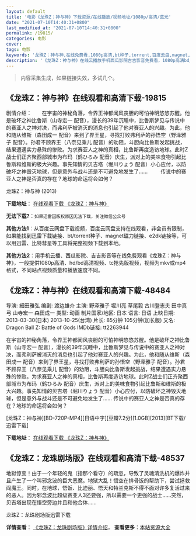 ```yaml
---
layout: default
title: '电影《龙珠Z：神与神》下载资源/在线播放/视频地址/1080p/高清/蓝光'
date: "2021-07-10T14:40:31+0800"
last_modified_at: "2021-07-10T14:40:31+0800"
permalink: /19815/
categories: 电影
cover:
tags: 电影
keywords: '龙珠Z：神与神,在线免费看,1080p高清,bt种子,torrent,百度云盘,magnet,磁力链,迅雷下载资源'
description: '《龙珠Z：神与神》在线云播放手机西瓜影院吉吉影音免费看，1080p高清bd/hd未删减完整版和tc抢先枪版，mkv/mp4格式，附带bt/torrent种子、magnet/磁力链、百度云盘、网盘资源迅雷下载链接'
---
```


>内容采集生成，如果链接失效，多试几个。


## 《龙珠Z：神与神》在线观看和高清下载-19815

剧情介绍：　　在宇宙的神秘角落，令界王神都闻风丧胆的可怕神明悠悠苏醒。他是破坏之神比鲁斯（山寺宏一 配音），漫长的39年沉睡中，比鲁斯梦见与传说中的赛亚人之神对决，而弗利萨被消灭的消息也引起了他对赛亚人的兴趣。为此，他和随从维斯（森田成一 配音）来到了界王星，寻找打败弗利萨的孙悟空（野泽雅子 配音）。孙君不顾界王（八奈见乘儿 配音）的劝阻，斗胆向比鲁斯发起挑战，结果遭遇实力悬殊的惨败。为求赛亚人之神的真相，比鲁斯再度造访地球。此时Z战士们正齐聚西部城市为布玛（鹤ひろみ 配音）庆生，派对上的美味食物引起比鲁斯和维斯的极大兴趣。事先知情的贝吉塔（堀川りょう 配音）小心应付，以防破坏之神毁灭地球，但是意外与战斗还是不可避免地发生了……  　　传说中的赛亚人之神是否真的存在？地球的命运将会如何？


龙珠Z：神与神 (2013)

**下载地址**： [在线观看下载 《龙珠Z：神与神》](https://www.btbtdy.me/btdy/dy2136.html) 


**无法下载?**：`如果迅雷因版权原因无法下载，关注微信公众号 `

**其他方法1**：从百度云网盘下载视频，百度云网盘支持在线观看，非会员有限制，如果能找到迅雷下载链接、bt/torrent种子、magnet磁力链接、e2dk链接等，可以用迅雷、比特彗星等工具将完整视频下载到本地。

**其他方法2**：用手机云播、西瓜影院、吉吉影音等在线免费观看《龙珠Z：神与神》，一般提供1080p高清、hd/bd高清视频、tc抢先版视频，视频为mkv或mp4格式，不同站点视频质量和播放速度不同。


## 《龙珠Z：神与神》在线观看和高清下载-48484

导演: 細田雅弘 编剧: 渡边雄介 主演: 野泽雅子 堀川亮 草尾毅 古川登志夫 田中真弓 山寺宏一 森田成一 类型: 动画 制片国家/地区: 日本 语言: 日语 上映日期: 2013-03-30(日本) 2013-10-25(台湾) 片长: 85分钟 105分钟(加长版) 又名: Dragon Ball Z: Battle of Gods IMDb链接: tt2263944

在宇宙的神秘角落，令界王神都闻风丧胆的可怕神明悠悠苏醒。他是破坏之神比鲁斯（山寺宏一 配音），漫长的39年沉睡中，比鲁斯梦见与传说中的赛亚人之神对决，而弗利萨被消灭的消息也引起了他对赛亚人的兴趣。为此，他和随从维斯（森田成一 配音）来到了界王星，寻找打败弗利萨的孙悟空（野泽雅子 配音）。孙君不顾界王（八奈见乘儿 配音）的劝阻，斗胆向比鲁斯发起挑战，结果遭遇实力悬殊的惨败。为求赛亚人之神的真相，比鲁斯再度造访地球。此时Z战士们正齐聚西部城市为布玛（鹤ひろみ 配音）庆生，派对上的美味食物引起比鲁斯和维斯的极大兴趣。事先知情的贝吉塔（堀川りょう 配音）小心应付，以防破坏之神毁灭地球，但是意外与战斗还是不可避免地发生了…… 传说中的赛亚人之神是否真的存在？地球的命运将会如何？


[龙珠Z：神与神][BD-720P-MP4][日语中字][豆瓣7.2分][1.0GB][2013][BT下载/迅雷下载]

**下载地址**： [在线观看下载 《龙珠Z：神与神》](https://www.btdx8.com/torrent/dragon_ball_z_battle_of_gods_2013.html) 


## 《龙珠Z：龙珠剧场版》在线观看和高清下载-48537

地狱惊变！由于一个年轻的鬼（指那个看守）的疏忽，导致了灵魂清洗机的爆炸并且产生了一个叫邪念波的巨大恶魔。地狱大乱！悟空在排骨饭的帮助下，尝试拯救阎魔王。同时，在地球，悟饭、比迪丽、悟天和特兰克斯不得不面对许多复活过来的恶人。因为邪念波比超级赛亚人3还要强，所以需要一个更强的战士……突然，贝吉塔出现在悟空旁边并且和他合体&hellip;…


龙珠Z：龙珠剧场版迅雷下载

**详情查看**： [《龙珠Z：龙珠剧场版》详情介绍](/movie/48537/)， **查看更多**：[本站资源大全](/movie/t/all/)


